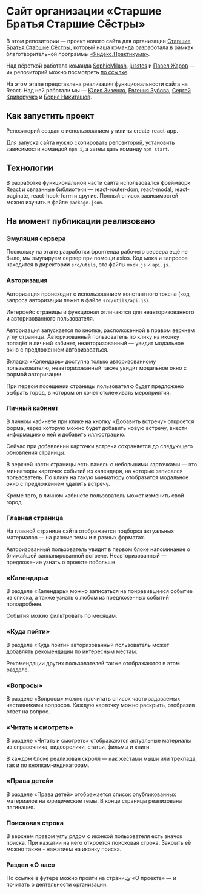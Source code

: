 # Сайт организации «Старшие Братья Старшие Сёстры»

В этом репозитории — проект нового сайта для организации [Старшие Братья Старшие Сёстры](https://nastavniki.org), который наша команда разработала в рамках благотворительной программы [«Яндекс.Практикума»](https://praktikum.yandex.ru/).

Над вёрсткой работала команда [SophieMilash](https://github.com/SophieMilash), [jusstes](https://github.com/jusstes) и [Павел Жаров](https://github.com/pavelprna) — их репозиторий можно посмотреть [по ссылке](https://github.com/SophieMilash/bbbs).

На этом этапе представлена реализация функциональности сайта на React. Над ней работали мы — [Юлия Зизенко](https://github.com/Yulya-Ziz), [Евгения Зубова](https://github.com/EvgeniiaZu8ova), [Сергей Криворучко](https://github.com/SergeyK2004) и [Борис Никиташов](https://github.com/ooohrayyy).

## Как запустить проект

Репозиторий создан с использованием утилиты create-react-app.

Для запуска сайта нужно скопировать репозиторий, установить зависимости командой `npm i`, а затем дать команду `npm start`.

## Технологии

В разработке функциональной части сайта использовался фреймворк React и связанные библиотеки — react-router-dom, react-modal, react-paginate, react-hook-form и другие. Полный список зависимостей можно изучить в файле `package.json`.

## На момент публикации реализовано

### Эмуляция сервера

Поскольку на этапе разработки фронтенда рабочего сервера ещё не было, мы эмулируем сервер при помощи axios. Код мока и запросов находится в директории `src/utils`, это файлы `mock.js` и `api.js`.

### Авторизация

Авторизация происходит с использованием константного токена (код запроса авторизации лежит в файле `src/utils/api.js`).

Интерфейс страницы и функционал отличаются для неавторизованного и авторизованного пользователя.

Авторизация запускается по кнопке, расположенной в правом верхнем углу страницы. Авторизованный пользователь по клику на иконку попадёт в личный кабинет, неавторизованный — увидит модальное окно с предложением авторизоваться.

Вкладка «Календарь» доступна только авторизованному пользьзователю, неавторизованный также увидит модальное окно с формой авторизации.

При первом посещении страницы пользователю будет предложено выбрать город, в котором он хочет отслеживать мероприятия.

### Личный кабинет

В личном кабинете при клике на кнопку «Добавить встречу» откроется форма, через которую можно будет добавить новую встречу, внести информацию о ней и добавить иллюстрацию.

Сейчас при добавлении карточки встреча сохраняется до следующего обновления страницы.

В верхней части страницы есть панель с небольшими карточками — это миниатюры карточек событий из календаря, на которые записался пользователь. По клику на такую миниатюру отобразится модальное окно с предложением удалить встречу.

Кроме того, в личном кабинете пользователь может изменить свой город.

### Главная страница

На главной странице сайта отображается подборка актуальных материалов — на разные темы и в разных форматах.

Авторизованный пользователь увидит в первом блоке напоминание о ближайшей запланированной встрече. Неавторизованный — предложение узнать о проекте побольше.

### «Календарь»

В разделе «Календарь» можно записаться на понравившееся событие из списка, а также узнать о любом из предложенных событий поподробнее.

События можно фильтровать по месяцам.

### «Куда пойти»

В разделе «Куда пойти» авторизованный пользователь может добавлять рекомендации по интересным местам.

Рекомендации других пользователей также отображаются в этом разделе.

### «Вопросы»

В разделе «Вопросы» можно прочитать список часто задаваемых наставниками вопросов. Каждую карточку можно раскрыть, отобразив ответ на вопрос.

### «Читать и смотреть»

В разделе «Читать и смотреть» отображаются актуальные материалы из справочника, видеоролики, статьи, фильмы и книги.

В каждом блоке реализован скролл — как жестами мыши или трекпада, так и по кнопкам-индикаторам.

### «Права детей»

В разделе «Права детей» отображается список опубликованных материалов на юридические темы. В конце страницы реализована пагинация.

### Поисковая строка

В верхнем правом углу рядом с иконкой пользователя есть значок поиска. При нажатии на него откроется поисковая строка. Закрыть её можно также - нажатием на иконку поиска.

### Раздел «О нас»

По ссылке в футере можно пройти на страницу «О проекте» — и почитать о деятельности организации.
